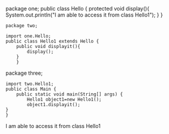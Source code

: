 package one;
	public class Hello {
		protected void display(){
			System.out.println("I am able to access it from class Hello1");
		}
	}

	package two;

	import one.Hello;
	public class Hello1 extends Hello {
		public void displayit(){
			display();
		}
		}
package three;

	import two.Hello1;
	public class Main {
	    public static void main(String[] args) {
	    	Hello1 object1=new Hello1();
	    	object1.displayit();
	}
	}
	
 
 
 
 I am able to access it from class Hello1




